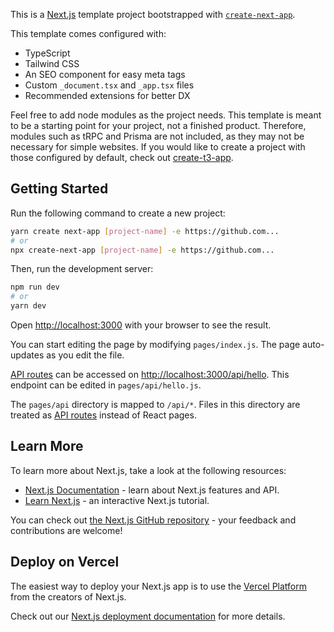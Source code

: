 This is a [Next.js](https://nextjs.org/) template project bootstrapped with [`create-next-app`](https://github.com/vercel/next.js/tree/canary/packages/create-next-app).

This template comes configured with:
- TypeScript
- Tailwind CSS
- An SEO component for easy meta tags
- Custom `_document.tsx` and `_app.tsx` files
- Recommended extensions for better DX

Feel free to add node modules as the project needs. This template is meant to be a starting point for your project, not a finished product. 
Therefore, modules such as tRPC and Prisma are not included, as they may not be necessary for simple websites. If you would like to create a project 
with those configured by default, check out [create-t3-app](https://github.com/t3-oss/create-t3-app). 

## Getting Started

Run the following command to create a new project:

```bash
yarn create next-app [project-name] -e https://github.com...
# or
npx create-next-app [project-name] -e https://github.com...
```

Then, run the development server:

```bash
npm run dev
# or
yarn dev
```

Open [http://localhost:3000](http://localhost:3000) with your browser to see the result.

You can start editing the page by modifying `pages/index.js`. The page auto-updates as you edit the file.

[API routes](https://nextjs.org/docs/api-routes/introduction) can be accessed on [http://localhost:3000/api/hello](http://localhost:3000/api/hello). This endpoint can be edited in `pages/api/hello.js`.

The `pages/api` directory is mapped to `/api/*`. Files in this directory are treated as [API routes](https://nextjs.org/docs/api-routes/introduction) instead of React pages.

## Learn More

To learn more about Next.js, take a look at the following resources:

- [Next.js Documentation](https://nextjs.org/docs) - learn about Next.js features and API.
- [Learn Next.js](https://nextjs.org/learn) - an interactive Next.js tutorial.

You can check out [the Next.js GitHub repository](https://github.com/vercel/next.js/) - your feedback and contributions are welcome!

## Deploy on Vercel

The easiest way to deploy your Next.js app is to use the [Vercel Platform](https://vercel.com/new?utm_medium=default-template&filter=next.js&utm_source=create-next-app&utm_campaign=create-next-app-readme) from the creators of Next.js.

Check out our [Next.js deployment documentation](https://nextjs.org/docs/deployment) for more details.
